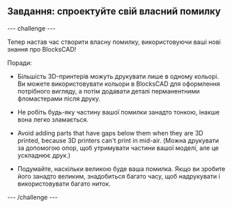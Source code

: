 ## Завдання: спроектуйте свій власний помилку

--- challenge ---

Тепер настав час створити власну помилку, використовуючи ваші нові знання про BlocksCAD!

Поради:

+ Більшість 3D-принтерів можуть друкувати лише в одному кольорі. Ви можете використовувати кольори в BlocksCAD для оформлення потрібного вигляду, а потім додавати деталі перманентними фломастерами після друку.

+ Не робіть будь-яку частину вашої помилки занадто тонкою, інакше вона легко зламається.

+ Avoid adding parts that have gaps below them when they are 3D printed, because 3D printers can't print in mid-air. (Можна друкувати за допомогою опор, щоб утримувати частини вашої моделі, але це ускладнює друк.)

+ Подумайте, наскільки великою буде ваша помилка. Якщо ви зробите його занадто великим, знадобиться багато часу, щоб надрукувати і використовувати багато ниток.

--- /challenge ---



 




  
